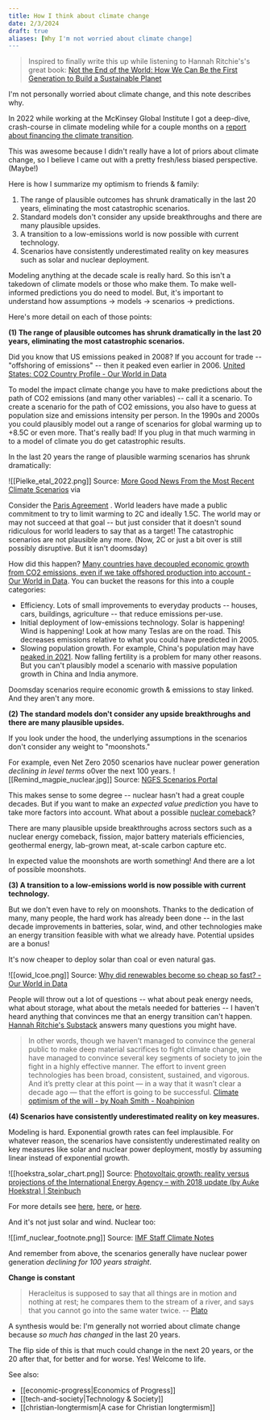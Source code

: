 ```yaml
---
title: How I think about climate change
date: 2/3/2024
draft: true
aliases: [Why I'm not worried about climate change]
---
```


> Inspired to finally write this up while listening to Hannah Ritchie's's great  book: [Not the End of the World: How We Can Be the First Generation to Build a Sustainable Planet](https://www.goodreads.com/en/book/show/145624737)

I'm not personally worried about climate change, and this note describes why.

In 2022 while working at the McKinsey Global Institute I got a deep-dive, crash-course in climate modeling while for a couple months on a [report about financing the climate transition](https://www.mckinsey.com/capabilities/sustainability/our-insights/the-net-zero-transition-what-it-would-cost-what-it-could-bring). 

This was awesome because I didn't really have a lot of priors about climate change, so I believe I came out with a pretty fresh/less biased perspective. (Maybe!)

Here is how I summarize my optimism to friends & family:
1. The range of plausible outcomes has shrunk dramatically in the last 20 years, eliminating the most catastrophic scenarios. 
2. Standard models don't consider any upside breakthroughs and there are many plausible upsides. 
3. A transition to a low-emissions world is now possible with current technology.
4. Scenarios have consistently underestimated reality on key measures such as solar and nuclear deployment. 

Modeling anything at the decade scale is really hard. So this isn't a takedown of climate models or those who make them. To make well-informed predictions you do need to model. But, it's important to understand how assumptions -> models -> scenarios -> predictions.  

Here's more detail on each of those points:

**(1) The range of plausible outcomes has shrunk dramatically in the last 20 years, eliminating the most catastrophic scenarios.** 

Did you know that US emissions peaked in 2008? 
If you account for trade -- "offshoring of emissions" -- then it peaked even earlier in 2006. 
[United States: CO2 Country Profile - Our World in Data](https://ourworldindata.org/co2/country/united-states#consumption-based-accounting-how-do-emissions-compare-when-we-adjust-for-trade)

To model the impact climate change you have to make predictions about the path of CO2 emissions (and many other variables) -- call it a scenario. To create a scenario for the path of CO2 emissions, you also have to guess at population size and emissions intensity per person. In the 1990s and 2000s you could plausibly model out a range of scenarios for global warming up to +8.5C or even more. That's really bad! If you plug in that much warming in to a model of climate you do get catastrophic results. 

In the last 20 years the range of plausible warming scenarios has shrunk dramatically:

![[Pielke_etal_2022.png]] Source: [More Good News From the Most Recent Climate Scenarios](https://rogerpielkejr.substack.com/p/more-good-news-from-the-most-recent) via 

Consider the [Paris Agreement](https://en.wikipedia.org/wiki/Paris_Agreement) . World leaders have made a public commitment to try to limit warming to 2C and ideally 1.5C. The world may or may not succeed at that goal -- but just consider that it doesn't sound ridiculous for world leaders to say that as a target! The catastrophic scenarios are not plausible any more. (Now, 2C or just a bit over is still possibly disruptive. But it isn't doomsday)

How did this happen?  [Many countries have decoupled economic growth from CO2 emissions, even if we take offshored production into account - Our World in Data](https://ourworldindata.org/co2-gdp-decoupling). You can bucket the reasons for this into a couple categories:
- Efficiency. Lots of small improvements to everyday products -- houses, cars, buildings, agriculture -- that reduce emissions per-use.  
- Initial deployment of low-emissions technology. Solar is happening! Wind is happening! Look at how many Teslas are on the road. This decreases emissions relative to what you could have predicted in 2005. 
- Slowing population growth. For example, China's population may have [peaked in 2021](https://www.pewresearch.org/short-reads/2022/12/05/key-facts-about-chinas-declining-population/). Now falling fertility is a problem for many other reasons. But you can't plausibly model a scenario with massive population growth in China and India anymore. 

Doomsday scenarios require economic growth & emissions to stay linked. And they aren't any more. 


**(2) The standard models don't consider any upside breakthroughs and there are many plausible upsides.** 

If you look under the hood, the underlying assumptions in the scenarios don't consider any weight to "moonshots." 

For example, even Net Zero 2050 scenarios have nuclear power generation *declining in level terms* o0ver the next 100 years.
![[Remind_magpie_nuclear.jpg]]
Source: [NGFS Scenarios Portal](https://www.ngfs.net/ngfs-scenarios-portal/faq/#nuclear-investment-level)

This makes sense to some degree -- nuclear hasn't had a great couple decades. But if you want to make an *expected value prediction* you have to take more factors into account. What about a possible [nuclear comeback](https://austinvernon.site/blog/nuclearcomeback.html)?

There are many plausible upside breakthroughs across sectors such as a nuclear energy comeback, fission, major battery materials efficiencies, geothermal energy, lab-grown meat, at-scale carbon capture etc. 

In expected value the moonshots are worth something! And there are a lot of possible moonshots. 


**(3) A transition to a low-emissions world is now possible with current technology.**

But we don't even have to rely on moonshots. Thanks to the dedication of many, many people, the hard work has already been done -- in the last decade improvements in batteries, solar, wind, and other technologies make an energy transition feasible with what we already have. Potential upsides are a bonus!

It's now cheaper to deploy solar than coal or even natural gas. 

![[owid_lcoe.png]]
Source: [Why did renewables become so cheap so fast? - Our World in Data](https://ourworldindata.org/cheap-renewables-growth)

People will throw out a lot of questions -- what about peak energy needs, what about storage, what about the metals needed for batteries -- I haven't heard anything that convinces me that an energy transition can't happen. [Hannah Ritchie's Substack](https://www.sustainabilitybynumbers.com) answers many questions you might have. 

>In other words, though we haven’t managed to convince the general public to make deep material sacrifices to fight climate change, we have managed to convince several key segments of society to join the fight in a highly effective manner. The effort to invent green technologies has been broad, consistent, sustained, and vigorous. And it’s pretty clear at this point — in a way that it wasn’t clear a decade ago — that the effort is going to be successful. 
>[Climate optimism of the will - by Noah Smith - Noahpinion](https://www.noahpinion.blog/p/climate-optimism-of-the-will)


**(4) Scenarios have consistently underestimated reality on key measures.**

Modeling is hard. Exponential growth rates can feel implausible. For whatever reason, the scenarios have consistently underestimated reality on key measures like solar and nuclear power deployment, mostly by assuming linear instead of exponential growth. 

![[hoekstra_solar_chart.png]]
Source: [Photovoltaic growth: reality versus projections of the International Energy Agency – with 2018 update (by Auke Hoekstra) | Steinbuch](https://maartensteinbuch.com/2017/06/12/photovoltaic-growth-reality-versus-projections-of-the-international-energy-agency/)

For more details see [here](https://climatenexus.org/climate-change-news/iea-historically-underestimates-renewables-overestimates-fossils/), [here](https://www.vox.com/2015/10/12/9510879/iea-underestimate-renewables), or [here](https://www.bu.edu/eci/2021/11/10/signs-of-hope-reflections-on-the-decades-long-underestimation-of-growth-in-renewable-energy/). 

And it's not just solar and wind. Nuclear too: 

![[imf_nuclear_footnote.png]]
Source: [IMF Staff Climate Notes](https://www.imf.org/en/Topics/climate-change/staff-climate-notes#16)

And remember from above, the scenarios generally have nuclear power generation *declining for 100 years straight*. 


**Change is constant**

>Heracleitus is supposed to say that all things are in motion and nothing at rest; he compares them to the stream of a river, and says that you cannot go into the same water twice.
>-- [Plato](http://classics.mit.edu/Plato/cratylus.html)

A synthesis would be: I'm generally not worried about climate change because *so much has changed* in the last 20 years. 

The flip side of this is that much could change in the next 20 years, or the 20 after that, for better and for worse. Yes! Welcome to life. 


See also: 
- [[economic-progress|Economics of Progress]]
- [[tech-and-society|Technology & Society]]
- [[christian-longtermism|A case for Christian longtermism]]